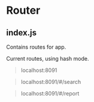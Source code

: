 # Router

## index.js

Contains routes for app.

Current routes, using hash mode.

> localhost:8091

> localhost:8091/#/search

> localhost:8091/#/report